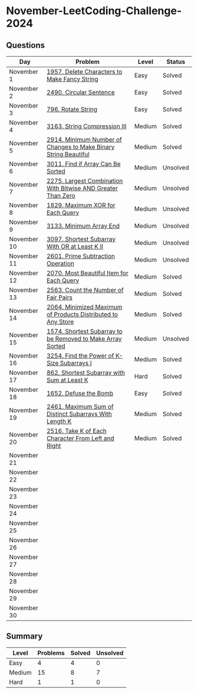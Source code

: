 # November-LeetCoding-Challenge-2024

## Questions
| Day | Problem | Level | Status |
| --- | --- | --- | --- |
| November 1  | [1957. Delete Characters to Make Fancy String](https://leetcode.com/problems/delete-characters-to-make-fancy-string/) | Easy | Solved |
| November 2  | [2490. Circular Sentence](https://leetcode.com/problems/circular-sentence/) | Easy | Solved |
| November 3  | [796. Rotate String](https://leetcode.com/problems/rotate-string/) | Easy | Solved | 
| November 4  | [3163. String Compression III](https://leetcode.com/problems/string-compression-iii/) | Medium | Solved |
| November 5  | [2914. Minimum Number of Changes to Make Binary String Beautiful](https://leetcode.com/problems/minimum-number-of-changes-to-make-binary-string-beautiful/) | Medium | Solved |
| November 6  | [3011. Find if Array Can Be Sorted](https://leetcode.com/problems/find-if-array-can-be-sorted/) | Medium | Unsolved |
| November 7  | [2275. Largest Combination With Bitwise AND Greater Than Zero](https://leetcode.com/problems/largest-combination-with-bitwise-and-greater-than-zero/) | Medium | Unsolved |
| November 8  | [1829. Maximum XOR for Each Query](https://leetcode.com/problems/maximum-xor-for-each-query/) | Medium | Unsolved |
| November 9  | [3133. Minimum Array End](https://leetcode.com/problems/minimum-array-end/) | Medium | Unsolved |
| November 10 | [3097. Shortest Subarray With OR at Least K II](https://leetcode.com/problems/shortest-subarray-with-or-at-least-k-ii/) | Medium | Unsolved |
| November 11 | [2601. Prime Subtraction Operation](https://leetcode.com/problems/prime-subtraction-operation/) | Medium | Unsolved |
| November 12 | [2070. Most Beautiful Item for Each Query](https://leetcode.com/problems/most-beautiful-item-for-each-query/) | Medium | Solved |
| November 13 | [2563. Count the Number of Fair Pairs](https://leetcode.com/problems/count-the-number-of-fair-pairs/) | Medium | Solved |
| November 14 | [2064. Minimized Maximum of Products Distributed to Any Store](https://leetcode.com/problems/minimized-maximum-of-products-distributed-to-any-store/) | Medium | Solved |
| November 15 | [1574. Shortest Subarray to be Removed to Make Array Sorted](https://leetcode.com/problems/shortest-subarray-to-be-removed-to-make-array-sorted/) | Medium | Unsolved |
| November 16 | [3254. Find the Power of K-Size Subarrays I](https://leetcode.com/problems/find-the-power-of-k-size-subarrays-i/) | Medium | Solved |
| November 17 | [862. Shortest Subarray with Sum at Least K](https://leetcode.com/problems/shortest-subarray-with-sum-at-least-k/) | Hard | Solved |
| November 18 | [1652. Defuse the Bomb](https://leetcode.com/problems/defuse-the-bomb/) | Easy | Solved |
| November 19 | [2461. Maximum Sum of Distinct Subarrays With Length K](https://leetcode.com/problems/maximum-sum-of-distinct-subarrays-with-length-k/) | Medium | Solved |
| November 20 | [2516. Take K of Each Character From Left and Right](https://leetcode.com/problems/take-k-of-each-character-from-left-and-right/) | Medium | Solved |
| November 21 | []() |  |  |
| November 22 | []() |  |  |
| November 23 | []() |  |  |
| November 24 | []() |  |  |
| November 25 | []() |  |  |
| November 26 | []() |  |  |
| November 27 | []() |  |  |
| November 28 | []() |  |  |
| November 29 | []() |  |  |
| November 30 | []() |  |  |

## Summary
| Level  | Problems | Solved | Unsolved |
| ---    | --- | --- | --- |
| Easy   | 4 | 4 | 0 |
| Medium | 15 | 8 | 7 |
| Hard   | 1 | 1 | 0 |
